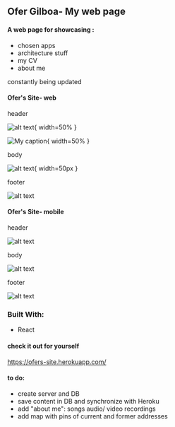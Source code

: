 ## Ofer Gilboa- My web page 
 
#### A web page for showcasing :
- chosen apps
- architecture stuff  
- my CV
- about me

constantly being updated 


#### Ofer's Site- web

header

![alt text](src/img/OfersSite/header.PNG "Ofer's Site"){ width=50% }

![My caption](binder_link){ width=50% }

body

![alt text](src/img/OfersSite/body.PNG "Ofer's Site"){ width=50px }

footer

![alt text](src/img/OfersSite/ZBar.PNG "Ofer's Site")


#### Ofer's Site- mobile

header

![alt text](src/img/OfersSite/headerM.PNG "Ofer's Site") 

body

![alt text](src/img/OfersSite/bodyM.PNG "Ofer's Site")

footer

![alt text](src/img/OfersSite/ZBarM.PNG "Ofer's Site")




### Built With:
- React


#### check it out for yourself 
 https://ofers-site.herokuapp.com/


#### to do:
- create server and DB
- save content in DB and synchronize with Heroku
- add "about me": songs audio/ video recordings
- add map with pins of current and former addresses
